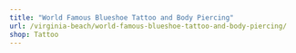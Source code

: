 ```yaml
---
title: "World Famous Blueshoe Tattoo and Body Piercing"
url: /virginia-beach/world-famous-blueshoe-tattoo-and-body-piercing/
shop: Tattoo
---
```

